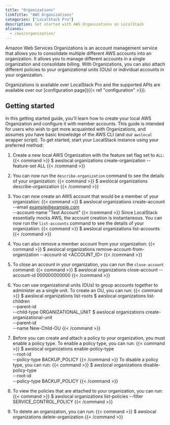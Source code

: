 ```yaml
---
title: "Organizations"
linkTitle: "AWS Organizations"
categories: ["LocalStack Pro"]
description: Get started with AWS Organizations on LocalStack
aliases:
  - /aws/organization/
---
```


Amazon Web Services Organizations is an account management service that allows you to consolidate multiple different AWS accounts into an organization. It allows you to manage different accounts in a single organization and consolidate billing. With Organizations, you can also attach different policies to your organizational units (OUs) or individual accounts in your organization.

Organizations is available over LocalStack Pro and the supported APIs are available over our [configuration page]({{< ref "configuration" >}}).

## Getting started

In this getting started guide, you'll learn how to create your local AWS Organization and configure it with member accounts. This guide is intended for users who wish to get more acquainted with Organizations, and assumes you have basic knowledge of the AWS CLI (and our `awslocal` wrapper script). To get started, start your LocalStack instance using your preferred method:

1. Create a new local AWS Organization with the feature set flag set to `ALL`:
   {{< command >}}
   $ awslocal organizations create-organization --feature-set ALL
   {{< /command >}}

2. You can now run the `describe-organization` command to see the details of your organization:
   {{< command >}}
   $ awslocal organizations describe-organization
   {{< /command >}}

3. You can now create an AWS account that would be a member of your organization:
   {{< command >}}
   $ awslocal organizations create-account \
      --email example@example.com \
      --account-name "Test Account"
   {{< /command >}}
   Since LocalStack essentially mocks AWS, the account creation is instantaneous. You can now run the `list-accounts` command to see the details of your organization:
   {{< command >}}
   $ awslocal organizations list-accounts
   {{< /command >}}

4. You can also remove a member account from your organization:
   {{< command >}}
   $ awslocal organizations remove-account-from-organization --account-id <ACCOUNT_ID>
   {{< /command >}}

5. To close an account in your organization, you can run the `close-account` command:
   {{< command >}}
   $ awslocal organizations close-account --account-id 000000000000
   {{< /command >}}

6. You can use organizational units (OUs) to group accounts together to administer as a single unit. To create an OU, you can run:
   {{< command >}}
   $ awslocal organizations list-roots
   $ awslocal organizations list-children \
        --parent-id <PARENT-ID> \
        --child-type ORGANIZATIONAL_UNIT
   $ awslocal organizations create-organizational-unit \
        --parent-id <PARENT-ID> \
        --name New-Child-OU
   {{< /command >}}

7. Before you can create and attach a policy to your organization, you must enable a policy type. To enable a policy type, you can run:
   {{< command >}}
   $ awslocal organizations enable-policy-type \
        --root-id <ROOT-ID> \
        --policy-type BACKUP_POLICY
   {{< /command >}}
   To disable a policy type, you can run:
   {{< command >}}
   $ awslocal organizations disable-policy-type \
        --root-id <ROOT-ID> \
        --policy-type BACKUP_POLICY
   {{< /command >}}

8. To view the policies that are attached to your organization, you can run:
   {{< command >}}
   $ awslocal organizations list-policies --filter SERVICE_CONTROL_POLICY
   {{< /command >}}

9. To delete an organization, you can run:
   {{< command >}}
   $ awslocal organizations delete-organization
   {{< /command >}}
